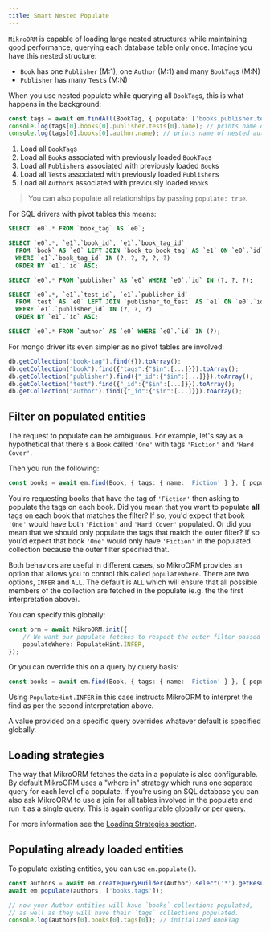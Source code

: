 ```yaml
---
title: Smart Nested Populate
---
```


`MikroORM` is capable of loading large nested structures while maintaining good 
performance, querying each database table only once. Imagine you have this nested 
structure:

- `Book` has one `Publisher` (M:1), one `Author` (M:1) and many `BookTag`s (M:N)
- `Publisher` has many `Test`s (M:N)

When you use nested populate while querying all `BookTag`s, this is what happens in
the background:

```ts
const tags = await em.findAll(BookTag, { populate: ['books.publisher.tests', 'books.author'] });
console.log(tags[0].books[0].publisher.tests[0].name); // prints name of nested test
console.log(tags[0].books[0].author.name); // prints name of nested author
```

1. Load all `BookTag`s
2. Load all `Book`s associated with previously loaded `BookTag`s
3. Load all `Publisher`s associated with previously loaded `Book`s
4. Load all `Test`s associated with previously loaded `Publisher`s
5. Load all `Author`s associated with previously loaded `Book`s

> You can also populate all relationships by passing `populate: true`.

For SQL drivers with pivot tables this means:

```sql
SELECT `e0`.* FROM `book_tag` AS `e0`;

SELECT `e0`.*, `e1`.`book_id`, `e1`.`book_tag_id`
  FROM `book` AS `e0` LEFT JOIN `book_to_book_tag` AS `e1` ON `e0`.`id` = `e1`.`book_id`
  WHERE `e1`.`book_tag_id` IN (?, ?, ?, ?, ?)
  ORDER BY `e1`.`id` ASC;

SELECT `e0`.* FROM `publisher` AS `e0` WHERE `e0`.`id` IN (?, ?, ?);

SELECT `e0`.*, `e1`.`test_id`, `e1`.`publisher_id`
  FROM `test` AS `e0` LEFT JOIN `publisher_to_test` AS `e1` ON `e0`.`id` = `e1`.`test_id`
  WHERE `e1`.`publisher_id` IN (?, ?, ?)
  ORDER BY `e1`.`id` ASC;

SELECT `e0`.* FROM `author` AS `e0` WHERE `e0`.`id` IN (?);
```

For mongo driver its even simpler as no pivot tables are involved:

```ts
db.getCollection("book-tag").find({}).toArray();
db.getCollection("book").find({"tags":{"$in":[...]}}).toArray();
db.getCollection("publisher").find({"_id":{"$in":[...]}}).toArray();
db.getCollection("test").find({"_id":{"$in":[...]}}).toArray();
db.getCollection("author").find({"_id":{"$in":[...]}}).toArray();
```

## Filter on populated entities

The request to populate can be ambiguous. For example, let's say as a hypothetical that there's a `Book` called `'One'` with tags `'Fiction'` and `'Hard Cover'`.

Then you run the following:
```ts
const books = await em.find(Book, { tags: { name: 'Fiction' } }, { populate: ['tags'] });
```

You're requesting books that have the tag of `'Fiction'` then asking to populate the tags on each book. Did you mean that you want to populate **all** tags on each book that matches the filter? If so, you'd expect that book `'One'` would have both `'Fiction'` and `'Hard Cover'` populated. Or did you mean that we should only populate the tags that match the outer filter? If so you'd expect that book `'One'` would only have `'Fiction'` in the populated collection because the outer filter specified that.

Both behaviors are useful in different cases, so MikroORM provides an option that allows you to control this called `populateWhere`. There are two options, `INFER` and `ALL`. The default is `ALL` which will ensure that all possible members of the collection are fetched in the populate (e.g. the the first interpretation above).


You can specify this globally:
```ts
const orm = await MikroORM.init({
    // We want our populate fetches to respect the outer filter passed in a where condition.
    populateWhere: PopulateHint.INFER,
});
```

Or you can override this on a query by query basis:
```ts
const books = await em.find(Book, { tags: { name: 'Fiction' } }, { populate: ['tags'], populateWhere: PopulateHint.INFER });
```

Using `PopulateHint.INFER` in this case instructs MikroORM to interpret the find as per the second interpretation above.

A value provided on a specific query overrides whatever default is specified globally.

## Loading strategies

The way that MikroORM fetches the data in a populate is also configurable. By default MikroORM uses a "where in" strategy which runs one separate query for each level of a populate. If you're using an SQL database you can also ask MikroORM to use a join for all tables involved in the populate and run it as a single query. This is again configurable globally or per query.

For more information see the [Loading Strategies section](./loading-strategies.md).

## Populating already loaded entities

To populate existing entities, you can use `em.populate()`.

```ts
const authors = await em.createQueryBuilder(Author).select('*').getResult();
await em.populate(authors, ['books.tags']);

// now your Author entities will have `books` collections populated, 
// as well as they will have their `tags` collections populated.
console.log(authors[0].books[0].tags[0]); // initialized BookTag
```
